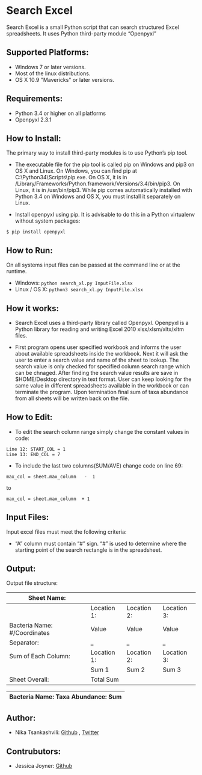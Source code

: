 # Search Excel
Search Excel is a small Python script that can search structured Excel spreadsheets. It uses Python third-party module “Openpyxl”

## Supported Platforms:
- Windows 7 or later versions.
- Most of the linux distributions.
- OS X 10.9 "Mavericks" or later versions.

## Requirements:
- Python 3.4 or higher on all platforms
- Openpyxl 2.3.1

## How to Install:
The primary way to install third-party modules is to use Python’s pip tool.

- The executable file for the pip tool is called pip on Windows and pip3 on OS X and Linux. On Windows, you can find pip at C:\Python34\Scripts\pip.exe. On OS X, it is in /Library/Frameworks/Python.framework/Versions/3.4/bin/pip3. On Linux, it is in /usr/bin/pip3. While pip comes automatically installed with Python 3.4 on Windows and OS X, you must install it separately on Linux.

- Install openpyxl using pip. It is advisable to do this in a Python virtualenv without system packages:

```$ pip install openpyxl```

## How to Run:
On all systems input files can be passed at the command line or at the runtime.
- Windows: `python search_xl.py InputFile.xlsx`
- Linux / OS X: `python3 search_xl.py InputFile.xlsx`

## How it works:
- Search Excel uses a third-party library called Openpyxl. Openpyxl is a Python library for reading and writing Excel 2010 xlsx/xlsm/xltx/xltm files.

- First program opens user specified workbook and informs the user about available spreadsheets inside the workbook. Next it will ask the user to enter a search value and name of the sheet to lookup. The search value is only checked for specified column search range which can be chnaged. After finding the search value results are save in $HOME/Desktop directory in text format. User can keep looking for the same value in different spreadsheets available in the workbook or can terminate the program. Upon termination final sum of taxa abundance from all sheets will be written back on the file.

## How to Edit:
- To edit the search column range simply change the constant values in code:

```
Line 12: START_COL = 1
Line 13: END_COL = 7
```
- To include the last two columns(SUM/AVE) change code on line 69:

`max_col = sheet.max_column   -  1`

to

`max_col = sheet.max_column  + 1`

## Input Files:
Input excel files must meet the following criteria:
- “A” column must contain “#” sign. “#” is used to determine where the starting point of the search rectangle is in the spreadsheet.

## Output:
Output file structure:

|Sheet Name:   |   |   |   |
|---|---|---|---|
|   |Location 1:   |Location 2:   |Location 3:   |
|Bacteria Name: #/Coordinates    |Value   |Value   |Value   |
|Separator:    |_   |_   |_   |
|Sum of Each Column:   |Location 1:   |Location 2:   |Location 3:   |
|   |Sum 1   |Sum 2   |Sum 3   |
|Sheet Overall:   |Total Sum   |   |   |

|Bacteria Name: Taxa Abundance: Sum   |
|---|

## Author:
+ Nika Tsankashvili: [Github](https://github.com/NikaTsanka) , [Twitter](https://twitter.com/NikaTsanka)

## Contrubutors:
+ Jessica Joyner: [Github](https://github.com/jjoyner07)
